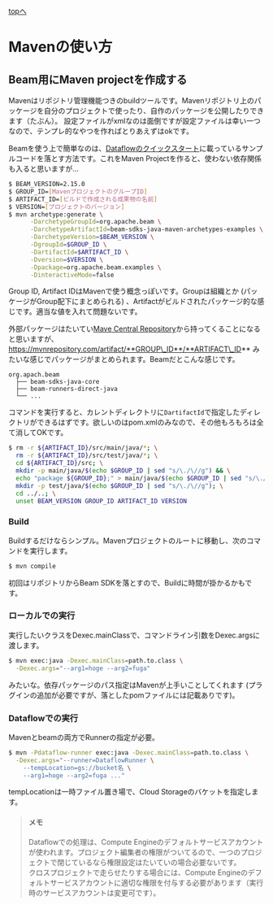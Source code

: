 [topへ](../index.md)

# Mavenの使い方
## Beam用にMaven projectを作成する
Mavenはリポジトリ管理機能つきのbuildツールです。Mavenリポジトリ上のパッケージを自分のプロジェクトで使ったり、自作のパッケージを公開したりできます（たぶん）。
設定ファイルがxmlなのは面倒ですが設定ファイルは幸い一つなので、テンプレ的なやつを作ればとりあえずはokです。

Beamを使う上で簡単なのは、[Dataflowのクイックスタート](https://cloud.google.com/dataflow/docs/quickstarts/quickstart-java-maven#wordcount-)に載っているサンプルコードを落とす方法です。これをMaven Projectを作ると、使わない依存関係も入ると思いますが...

```bash
$ BEAM_VERSION=2.15.0
$ GROUP_ID=[MavenプロジェクトのグループID]
$ ARTIFACT_ID=[ビルドで作成される成果物の名前]
$ VERSION=[プロジェクトのバージョン]
$ mvn archetype:generate \
      -DarchetypeGroupId=org.apache.beam \
      -DarchetypeArtifactId=beam-sdks-java-maven-archetypes-examples \
      -DarchetypeVersion=$BEAM_VERSION \
      -DgroupId=$GROUP_ID \
      -DartifactId=$ARTIFACT_ID \
      -Dversion=$VERSION \
      -Dpackage=org.apache.beam.examples \
      -DinteractiveMode=false
```

Group ID, Artifact IDはMavenで使う概念っぽいです。Groupは組織とか (パッケージがGroup配下にまとめられる) 、Artifactがビルドされたパッケージ的な感じです。適当な値を入れて問題ないです。

外部パッケージはたいてい[Mave Central Repository](https://mvnrepository.com)から持ってくることになると思いますが、https://mvnrepository.com/artifact/**GROUP\_ID**/**ARTIFACT\_ID** みたいな感じでパッケージがまとめられます。Beamだとこんな感じです。

```
org.apach.beam
  ├── beam-sdks-java-core
  ├── beam-runners-direct-java
  └── ...
```

コマンドを実行すると、カレントディレクトリに`DartifactId`で指定したディレクトリができるはずです。欲しいのはpom.xmlのみなので、その他もろもろは全て消してOKです。

```bash
$ rm -r ${ARTIFACT_ID}/src/main/java/*; \
  rm -r ${ARTIFACT_ID}/src/test/java/*; \
  cd ${ARTIFACT_ID}/src; \
  mkdir -p main/java/$(echo $GROUP_ID | sed "s/\./\//g") && \
  echo "package ${GROUP_ID};" > main/java/$(echo $GROUP_ID | sed "s/\./\//g")/Main.java; \
  mkdir -p test/java/$(echo $GROUP_ID | sed "s/\./\//g"); \
  cd ../..; \
  unset BEAM_VERSION GROUP_ID ARTIFACT_ID VERSION
```

### Build
Buildするだけならシンプル。Mavenプロジェクトのルートに移動し、次のコマンドを実行します。

```bash
$ mvn compile
```

初回はリポジトリからBeam SDKを落とすので、Buildに時間が掛かるかもです。

### ローカルでの実行
実行したいクラスをDexec.mainClassで、コマンドライン引数をDexec.argsに渡します。

```bash
$ mvn exec:java -Dexec.mainClass=path.to.class \
  -Dexec.args="--arg1=hoge --arg2=fuga"
```

みたいな。依存パッケージのパス指定はMavenが上手いことしてくれます (プラグインの追加が必要ですが、落としたpomファイルには記載ありです)。

### Dataflowでの実行
Mavenとbeamの両方でRunnerの指定が必要。

```bash
$ mvn -Pdataflow-runner exec:java -Dexec.mainClass=path.to.class \
  -Dexec.args="--runner=DataflowRunner \
    --tempLocation=gs://bucket名 \
    --arg1=hoge --arg2=fuga ..."
```

tempLocationは一時ファイル置き場で、Cloud Storageのバケットを指定します。

> #### メモ
> Dataflowでの処理は、Compute Engineのデフォルトサービスアカウントが使われます。プロジェクト編集者の権限がついてるので、一つのプロジェクトで閉じているなら権限設定はたいていの場合必要ないです。  
> クロスプロジェクトで走らせたりする場合には、Compute Engineのデフォルトサービスアカウントに適切な権限を付与する必要があります（実行時のサービスアカウントは変更可です）。